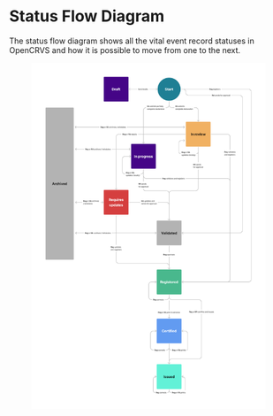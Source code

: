 # Status Flow Diagram

The status flow diagram shows all the vital event record statuses in OpenCRVS and how it is possible to move from one to the next.

<figure><img src="../.gitbook/assets/Status WorkFlow2.png" alt=""><figcaption></figcaption></figure>

